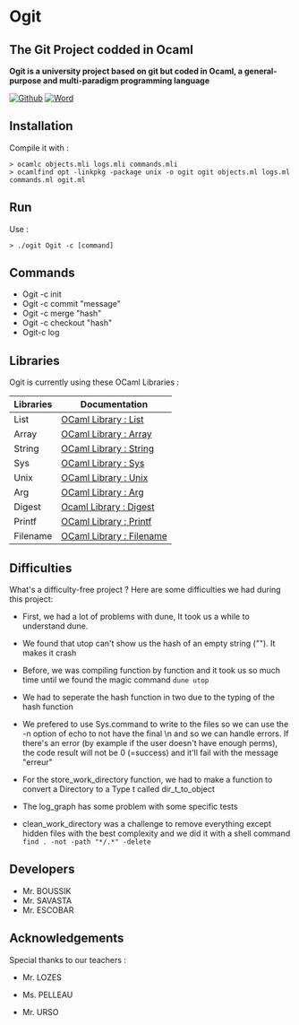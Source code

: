 # Ogit
## The Git Project codded in Ocaml

**Ogit is a university project based on git but coded in Ocaml, a general-purpose and multi-paradigm programming language**

[![Github](https://dabuttonfactory.com/button.png?t=Original%20Github&f=Ubuntu-Bold&ts=18&tc=fff&hp=200&vp=14&w=500&h=34&c=round&bgt=gradient&bgc=d900ff&ebgc=1763a9&bs=3&bc=000&shs=4&shc=666&sho=se)](https://github.com/etiloz/projet-pf-2022-2023-ogit/tree/main)
[![Word](https://dabuttonfactory.com/button.png?t=Google%20Word%20Subject&f=Ubuntu-Bold&ts=18&tc=fff&hp=200&vp=14&w=500&h=34&c=round&bgt=gradient&bgc=d900ff&ebgc=1763a9&bs=3&bc=000&shs=4&shc=666&sho=se)](https://docs.google.com/document/d/1OtQM95PCcBlJC8e2BRh-VQypuq-xDqIrDWZYESsvR9w)

## Installation

Compile it with :

```
> ocamlc objects.mli logs.mli commands.mli
> ocamlfind opt -linkpkg -package unix -o ogit ogit objects.ml logs.ml commands.ml ogit.ml
```

## Run

Use :
```
> ./ogit Ogit -c [command]
````

## Commands

- Ogit -c init
- Ogit -c commit "message"
- Ogit -c merge "hash"
- Ogit -c checkout "hash"
- Ogit-c log

## Libraries

Ogit is currently using these OCaml Libraries :

| Libraries | Documentation |
| ------ | ------ |
| List | [OCaml Library : List][lib1] |
| Array | [OCaml Library : Array][lib2] |
| String | [OCaml Library : String][lib3] |
| Sys | [OCaml Library : Sys][lib4] |
| Unix | [OCaml Library : Unix][lib5] |
| Arg | [OCaml Library : Arg][lib6] |
| Digest | [Ocaml Library : Digest][lib7] |
| Printf | [OCaml Library : Printf][lib8] |
| Filename | [OCaml Library : Filename][lib9] |

## Difficulties

What's a difficulty-free project ? Here are some difficulties we had during this project:

- First, we had a lot of problems with dune, It took us a while to understand dune.

- We found that utop can't show us the hash of an empty string (""). It makes it crash

- Before, we was compiling function by function and it took us so much time until we found the magic command ```dune utop```

- We had to seperate the hash function in two due to the typing of the hash function

- We prefered to use Sys.command to write to the files so we can use the -n option of echo to not have the final \n and so we can handle errors. If there's an error (by example if the user doesn't have enough perms), the code result will not be 0 (=success) and it'll fail with the message "erreur"

- For the store_work_directory function, we had to make a function to convert a Directory to a Type t called dir_t_to_object

- The log_graph has some problem with some specific tests

- clean_work_directory was a challenge to remove everything except hidden files with the best complexity and we did it with a shell command ```find . -not -path "*/.*" -delete```

## Developers

- Mr. BOUSSIK
- Mr. SAVASTA
- Mr. ESCOBAR

## Acknowledgements

Special thanks to our teachers :
- Mr. LOZES
- Ms. PELLEAU
- Mr. URSO

   [lib1]: <https://v2.ocaml.org/api/List.html>
   [lib2]: <https://v2.ocaml.org/api/Array.html>
   [lib3]: <https://v2.ocaml.org/api/String.html>
   [lib4]: <https://v2.ocaml.org/api/Sys.html>
   [lib5]: <https://v2.ocaml.org/api/Unix.html>
   [lib6]: <https://v2.ocaml.org/api/Arg.html>
   [lib7]: <https://v2.ocaml.org/api/Digest.html>
   [lib8]: <https://v2.ocaml.org/api/Printf.html>
   [lib9]: <https://v2.ocaml.org/api/Filename.html>
